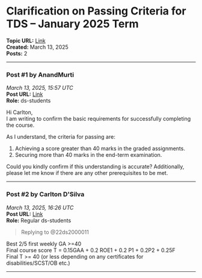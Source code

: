 # Clarification on Passing Criteria for TDS – January 2025 Term
**Topic URL:** [Link](https://discourse.onlinedegree.iitm.ac.in/t/clarification-on-passing-criteria-for-tds-january-2025-term/169807)  
**Created:** March 13, 2025  
**Posts:** 2  

---

### Post #1 by **AnandMurti**
*March 13, 2025, 15:57 UTC*  
**Post URL:** [Link](https://discourse.onlinedegree.iitm.ac.in/t/clarification-on-passing-criteria-for-tds-january-2025-term/169807/1)  
**Role:**  ds-students

Hi Carlton,  
I am writing to confirm the basic requirements for successfully completing the course.

As I understand, the criteria for passing are:

1. Achieving a score greater than 40 marks in the graded assignments.
2. Securing more than 40 marks in the end-term examination.

Could you kindly confirm if this understanding is accurate? Additionally, please let me know if there are any other prerequisites to be met.

---

### Post #2 by **Carlton D'Silva**
*March 13, 2025, 16:26 UTC*  
**Post URL:** [Link](https://discourse.onlinedegree.iitm.ac.in/t/clarification-on-passing-criteria-for-tds-january-2025-term/169807/2)  
**Role:** Regular ds-students
> Replying to @22ds2000011

Best 2/5 first weekly GA >=40  
Final course score T = 0.15GAA + 0.2 ROE1 + 0.2 P1 + 0.2P2 + 0.25F  
Final T >= 40 (or less depending on any certificates for disabilities/SCST/OB etc.)

---
